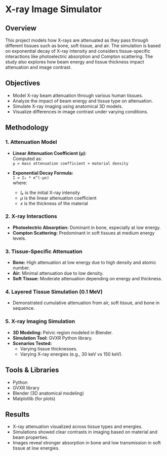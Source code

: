 # X-ray Image Simulator

## Overview

This project models how X-rays are attenuated as they pass through different tissues such as bone, soft tissue, and air. The simulation is based on exponential decay of X-ray intensity and considers tissue-specific interactions like photoelectric absorption and Compton scattering. The study also explores how beam energy and tissue thickness impact attenuation and image contrast.

## Objectives

- Model X-ray beam attenuation through various human tissues.
- Analyze the impact of beam energy and tissue type on attenuation.
- Simulate X-ray imaging using anatomical 3D models.
- Visualize differences in image contrast under varying conditions.

## Methodology

### 1. Attenuation Model

- **Linear Attenuation Coefficient (μ):**  
  Computed as:  
  `μ = mass attenuation coefficient × material density`

- **Exponential Decay Formula:**  
  `I = I₀ * e^(-μx)`  
  where:
  - *I₀* is the initial X-ray intensity  
  - *μ* is the linear attenuation coefficient  
  - *x* is the thickness of the material  

### 2. X-ray Interactions

- **Photoelectric Absorption:** Dominant in bone, especially at low energy.
- **Compton Scattering:** Predominant in soft tissues at medium energy levels.

### 3. Tissue-Specific Attenuation

- **Bone:** High attenuation at low energy due to high density and atomic number.
- **Air:** Minimal attenuation due to low density.
- **Soft Tissue:** Moderate attenuation depending on energy and thickness.

### 4. Layered Tissue Simulation (0.1 MeV)

- Demonstrated cumulative attenuation from air, soft tissue, and bone in sequence.

### 5. X-ray Imaging Simulation

- **3D Modeling:** Pelvic region modeled in Blender.
- **Simulation Tool:** GVXR Python library.
- **Scenarios Tested:**
  - Varying tissue thicknesses.
  - Varying X-ray energies (e.g., 30 keV vs 150 keV).

## Tools & Libraries

- Python
- GVXR library
- Blender (3D anatomical modeling)
- Matplotlib (for plots)

## Results

- X-ray attenuation visualized across tissue types and energies.
- Simulations showed clear contrasts in imaging based on material and beam properties.
- Images reveal stronger absorption in bone and low transmission in soft tissue at low energies.


